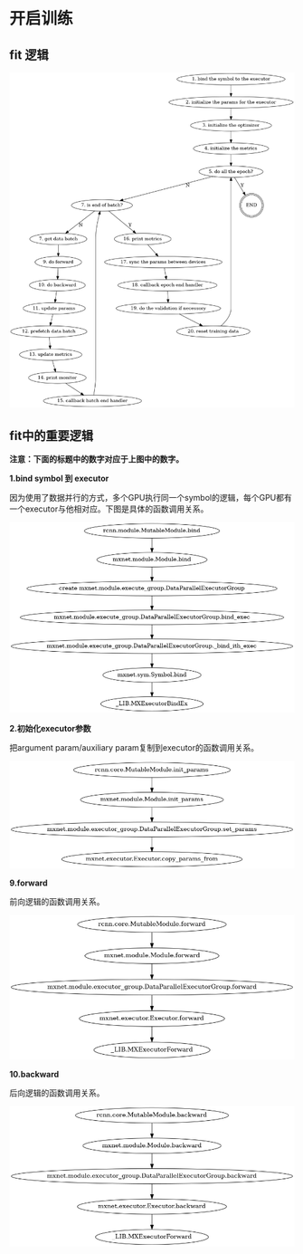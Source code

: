# 开启训练

## fit 逻辑

![](resources/mxnet.fit.png)

## fit中的重要逻辑

**注意：下面的标题中的数字对应于上图中的数字。**

**1.bind symbol 到 executor**

因为使用了数据并行的方式，多个GPU执行同一个symbol的逻辑，每个GPU都有一个executor与他相对应。下图是具体的函数调用关系。

![](resources/mxnet.rcnn.bind.png)

**2.初始化executor参数**

把argument param/auxiliary param复制到executor的函数调用关系。

![](resources/mxnet.rcnn.init_params.png)

**9.forward**

前向逻辑的函数调用关系。

![](resources/mxnet.rcnn.forward.png)

**10.backward**

后向逻辑的函数调用关系。

![](resources/mxnet.rcnn.backward.png)